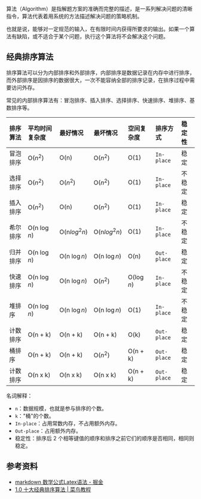 
算法（Algorithm）是指解题方案的准确而完整的描述，是一系列解决问题的清晰指令，算法代表着用系统的方法描述解决问题的策略机制。

也就是说，能够对一定规范的输入，在有限时间内获得所要求的输出。如果一个算法有缺陷，或不适合于某个问题，执行这个算法将不会解决这个问题。

## 经典排序算法

排序算法可以分为内部排序和外部排序，内部排序是数据记录在内存中进行排序，而外部排序是因排序的数据很大，一次不能容纳全部的排序记录，在排序过程中需要访问外存。

常见的内部排序算法有：冒泡排序、插入排序、选择排序、快速排序、堆排序、基数排序等。

| 排序算法 | 平均时间复杂度 | 最好情况 | 最坏情况 | 空间复杂度 | 排序方式 | 稳定性 |
| :-- | :-- | :-- | :-- | :-- | :-- | :-- |
| 冒泡排序 | O($n^2$) | O(n) | O($n^2$) | O(1) | `In-place` | 稳定 |
| 选择排序 | O($n^2$) | O($n^2$) | O($n^2$) | O(1) | `In-place` | 不稳定 |
| 插入排序 | O($n^2$) | O(n) | O($n^2$) | O(1) | `In-place` | 稳定 |
| 希尔排序 | O(n $\log{n}$) | O(n$log^2{n}$) | O(n$log^2{n}$) | O(1) | `In-place` | 不稳定 |
| 归并排序 | O(n $\log{n}$) | O(n $\log{n}$) | O(n $\log{n}$) | O(n) | `Out-place` | 稳定 |
| 快速排序 | O(n $\log{n}$) | O(n $\log{n}$) | O($n^2$) | O($\log{n}$) | `In-place` | 不稳定 |
| 堆排序 | O(n $\log{n}$) | O(n $\log{n}$) | O(n $\log{n}$) | O(1) | `In-place` | 不稳定 |
| 计数排序 | O(n + k) | O(n + k) | O(n + k) | O(k) | `Out-place` | 稳定 |
| 桶排序 | O(n + k) | O(n + k) | O($n^2$) | O(n + k) | `Out-place` | 稳定 |
| 计数排序 | O(n x k) | O(n x k) | O(n x k) | O(n + k) | `Out-place` | 稳定 |

名词解释：
 * `n`：数据规模，也就是参与排序的个数。
 * `k`："桶"的个数。
 * `In-place`：占用常数内存，不占用额外内存。
 * `Out-place`：占用额外内存。
 * 稳定性：排序后 2 个相等键值的顺序和排序之前它们的顺序是否相同，相同则稳定。
 
## 参考资料

 * [markdown 数学公式Latex语法 - 掘金](https://juejin.im/post/5af93ec6518825428b38e7f4)
 * [1.0 十大经典排序算法 | 菜鸟教程](https://www.runoob.com/w3cnote/ten-sorting-algorithm.html)